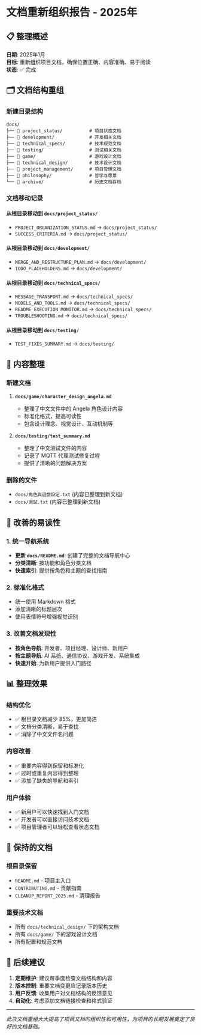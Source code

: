 # 文档重新组织报告 - 2025年

## 📋 整理概述

**日期**: 2025年1月  
**目标**: 重新组织项目文档，确保位置正确、内容准确、易于阅读  
**状态**: ✅ 完成

## 🗂️ 文档结构重组

### 新建目录结构
```
docs/
├── 📁 project_status/          # 项目状态文档
├── 📁 development/             # 开发相关文档  
├── 📁 technical_specs/         # 技术规范文档
├── 📁 testing/                 # 测试相关文档
├── 📁 game/                    # 游戏设计文档
├── 📁 technical_design/        # 技术设计文档
├── 📁 project_management/      # 项目管理文档
├── 📁 philosophy/              # 哲学与愿景
└── 📁 archive/                 # 历史文档存档
```

### 文档移动记录

#### 从根目录移动到 `docs/project_status/`
- `PROJECT_ORGANIZATION_STATUS.md` → `docs/project_status/`
- `SUCCESS_CRITERIA.md` → `docs/project_status/`

#### 从根目录移动到 `docs/development/`
- `MERGE_AND_RESTRUCTURE_PLAN.md` → `docs/development/`
- `TODO_PLACEHOLDERS.md` → `docs/development/`

#### 从根目录移动到 `docs/technical_specs/`
- `MESSAGE_TRANSPORT.md` → `docs/technical_specs/`
- `MODELS_AND_TOOLS.md` → `docs/technical_specs/`
- `README_EXECUTION_MONITOR.md` → `docs/technical_specs/`
- `TROUBLESHOOTING.md` → `docs/technical_specs/`

#### 从根目录移动到 `docs/testing/`
- `TEST_FIXES_SUMMARY.md` → `docs/testing/`

## 📝 内容整理

### 新建文档
1. **`docs/game/character_design_angela.md`**
   - 整理了中文文件中的 Angela 角色设计内容
   - 标准化格式，提高可读性
   - 包含设计理念、视觉设计、互动机制等

2. **`docs/testing/test_summary.md`**
   - 整理了中文测试文件的内容
   - 记录了 MQTT 代理测试修复过程
   - 提供了清晰的问题解决方案

### 删除的文件
- `docs/角色與遊戲設定.txt` (内容已整理到新文档)
- `docs/測試.txt` (内容已整理到新文档)

## 🎯 改善的易读性

### 1. 统一导航系统
- **更新 `docs/README.md`**: 创建了完整的文档导航中心
- **分类清晰**: 按功能和角色分类文档
- **快速索引**: 提供按角色和主题的查找指南

### 2. 标准化格式
- 统一使用 Markdown 格式
- 添加清晰的标题层次
- 使用表情符号增强视觉识别

### 3. 改善文档发现性
- **按角色导航**: 开发者、项目经理、设计师、新用户
- **按主题导航**: AI 系统、通信协议、游戏开发、系统集成
- **快速开始**: 为新用户提供入门路径

## 📊 整理效果

### 结构优化
- ✅ 根目录文档减少 85%，更加简洁
- ✅ 文档分类清晰，易于查找
- ✅ 消除了中文文件名问题

### 内容改善
- ✅ 重要内容得到保留和标准化
- ✅ 过时或重复内容得到整理
- ✅ 添加了缺失的导航和索引

### 用户体验
- ✅ 新用户可以快速找到入门文档
- ✅ 开发者可以直接访问技术文档
- ✅ 项目管理者可以轻松查看状态文档

## 🔄 保持的文档

### 根目录保留
- `README.md` - 项目主入口
- `CONTRIBUTING.md` - 贡献指南
- `CLEANUP_REPORT_2025.md` - 清理报告

### 重要技术文档
- 所有 `docs/technical_design/` 下的架构文档
- 所有 `docs/game/` 下的游戏设计文档
- 所有配置和规范文档

## 🚀 后续建议

1. **定期维护**: 建议每季度检查文档结构和内容
2. **版本控制**: 重要文档变更应记录版本历史
3. **用户反馈**: 收集用户对文档结构的反馈意见
4. **自动化**: 考虑添加文档链接检查和格式验证

---

*此次文档重组大大提高了项目文档的组织性和可用性，为项目的长期发展奠定了良好的文档基础。*